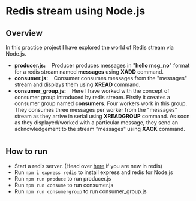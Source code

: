 # Redis stream using Node.js

## Overview
In this practice project I have explored the world of Redis stream via Node.js. 
* **producer.js:**&nbsp;&nbsp;&nbsp;&nbsp;Producer produces messages in "**hello msg_no**" format for a redis stream named **messages** using **XADD** command. 
* **consumer.js:**&nbsp;&nbsp;&nbsp;&nbsp;Consumer consumes messages from the "messages" stream and displays them using **XREAD** command.
* **consumer_group.js:**&nbsp;&nbsp;&nbsp;&nbsp;Here I have worked with the concept of consumer group introduced by redis stream. Firstly it creates a consumer group named **consumers**. Four workers work in this group. They consumes three messages per worker from the "messages" stream as they arrive in serial using **XREADGROUP** command. As soon as they displayed/worked with a particular message, they send an acknowledgement to the stream "messages" using **XACK** command.
#
## How to run
* Start a redis server. (Head over [here](https://redis.io/topics/quickstart) if you are new in redis)
* Run ```npm i express redis``` to install express and redis for Node.js
* Run ```npm run produce``` to run producer.js
* Run ```npm run consume``` to run consumer.js
* Run ```npm run consumergroup``` to run consumer_group.js
#
